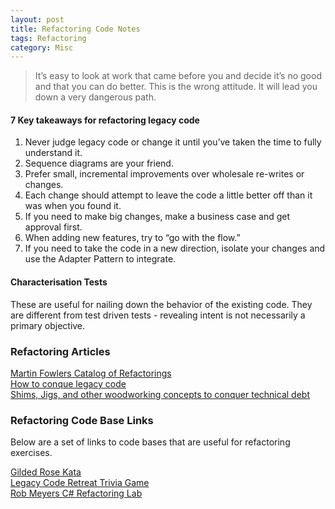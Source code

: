 ```yaml
---
layout: post
title: Refactoring Code Notes
tags: Refactoring
category: Misc
---
```


> It’s easy to look at work that came before you and decide it’s no good and that you can do better. This is the wrong attitude. It will lead you down a very dangerous path.  

#### 7 Key takeaways for refactoring legacy code

1. Never judge legacy code or change it until you’ve taken the time to fully understand it.  
2. Sequence diagrams are your friend.  
3. Prefer small, incremental improvements over wholesale re-writes or changes.  
4. Each change should attempt to leave the code a little better off than it was when you found it.  
5. If you need to make big changes, make a business case and get approval first.  
6. When adding new features, try to “go with the flow.”  
7. If you need to take the code in a new direction, isolate your changes and use the Adapter Pattern to integrate.  

#### Characterisation Tests

These are useful for nailing down the behavior of the existing code. They are different from test driven tests - revealing intent is not necessarily a primary objective.

### Refactoring Articles ###

[Martin Fowlers Catalog of Refactorings](http://refactoring.com/catalog/)  
[How to conque legacy code](https://medium.freecodecamp.com/conquer-legacy-code-f9e23a6ab758#.pyn3q1fet)  
[Shims, Jigs, and other woodworking concepts to conquer technical debt](http://firstround.com/review/shims-jigs-and-other-woodworking-concepts-to-conquer-technical-debt/)  

### Refactoring Code Base Links ###

Below are a set of links to code bases that are useful for refactoring exercises.  

[Gilded Rose Kata](https://github.com/emilybache/GildedRose-Refactoring-Kata)  
[Legacy Code Retreat Trivia Game](https://github.com/jbrains/trivia)  
[Rob Meyers C# Refactoring Lab](https://github.com/AgileInstitute/labs-csharp-nunit)  
